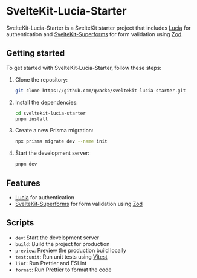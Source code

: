 # SvelteKit-Lucia-Starter

SvelteKit-Lucia-Starter is a SvelteKit starter project that includes [Lucia](https://lucia.js.org/) for authentication and [SvelteKit-Superforms](https://github.com/hamatti/sveltekit-superforms) for form validation using [Zod](https://github.com/vriad/zod).

## Getting started

To get started with SvelteKit-Lucia-Starter, follow these steps:

1. Clone the repository:
   ```bash
   git clone https://github.com/qwacko/sveltekit-lucia-starter.git
   ```
2. Install the dependencies:

   ```bash
   cd sveltekit-lucia-starter
   pnpm install
   ```

3. Create a new Prisma migration:

   ```bash
   npx prisma migrate dev --name init
   ```

4. Start the development server:
   ```bash
   pnpm dev
   ```

## Features

- [Lucia](https://lucia.js.org/) for authentication
- [SvelteKit-Superforms](https://github.com/hamatti/sveltekit-superforms) for form validation using [Zod](https://github.com/vriad/zod)

## Scripts

- `dev`: Start the development server
- `build`: Build the project for production
- `preview`: Preview the production build locally
- `test:unit`: Run unit tests using [Vitest](https://github.com/egoist/vitest)
- `lint`: Run Prettier and ESLint
- `format`: Run Prettier to format the code

